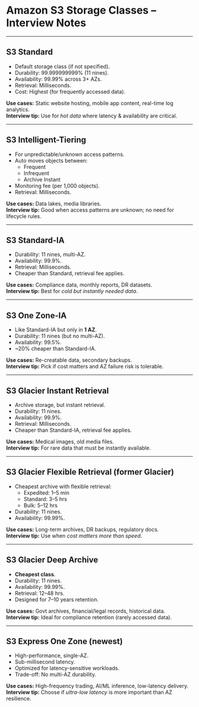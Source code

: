# Amazon S3 Storage Classes – Interview Notes

---

## S3 Standard
- Default storage class (if not specified).
- Durability: 99.999999999% (11 nines).
- Availability: 99.99% across 3+ AZs.
- Retrieval: Milliseconds.
- Cost: Highest (for frequently accessed data).

**Use cases:** Static website hosting, mobile app content, real-time log analytics.  
**Interview tip:** Use for *hot data* where latency & availability are critical.

---

## S3 Intelligent-Tiering
- For unpredictable/unknown access patterns.
- Auto moves objects between:
  - Frequent  
  - Infrequent  
  - Archive Instant  
- Monitoring fee (per 1,000 objects).
- Retrieval: Milliseconds.

**Use cases:** Data lakes, media libraries.  
**Interview tip:** Good when access patterns are unknown; no need for lifecycle rules.

---

## S3 Standard-IA
- Durability: 11 nines, multi-AZ.
- Availability: 99.9%.
- Retrieval: Milliseconds.
- Cheaper than Standard, retrieval fee applies.

**Use cases:** Compliance data, monthly reports, DR datasets.  
**Interview tip:** Best for *cold but instantly needed data*.

---

## S3 One Zone-IA
- Like Standard-IA but only in **1 AZ**.
- Durability: 11 nines (but no multi-AZ).
- Availability: 99.5%.
- ~20% cheaper than Standard-IA.

**Use cases:** Re-creatable data, secondary backups.  
**Interview tip:** Pick if cost matters and AZ failure risk is tolerable.

---

## S3 Glacier Instant Retrieval
- Archive storage, but instant retrieval.
- Durability: 11 nines.
- Availability: 99.9%.
- Retrieval: Milliseconds.
- Cheaper than Standard-IA, retrieval fee applies.

**Use cases:** Medical images, old media files.  
**Interview tip:** For rare data that must be instantly available.

---

## S3 Glacier Flexible Retrieval (former Glacier)
- Cheapest archive with flexible retrieval:
  - Expedited: 1–5 min  
  - Standard: 3–5 hrs  
  - Bulk: 5–12 hrs  
- Durability: 11 nines.
- Availability: 99.99%.

**Use cases:** Long-term archives, DR backups, regulatory docs.  
**Interview tip:** Use when *cost matters more than speed*.

---

## S3 Glacier Deep Archive
- **Cheapest class**.
- Durability: 11 nines.
- Availability: 99.99%.
- Retrieval: 12–48 hrs.
- Designed for 7–10 years retention.

**Use cases:** Govt archives, financial/legal records, historical data.  
**Interview tip:** Ideal for compliance retention (rarely accessed data).

---

## S3 Express One Zone (newest)
- High-performance, single-AZ.
- Sub-millisecond latency.
- Optimized for latency-sensitive workloads.
- Trade-off: No multi-AZ durability.

**Use cases:** High-frequency trading, AI/ML inference, low-latency delivery.  
**Interview tip:** Choose if *ultra-low latency* is more important than AZ resilience.
